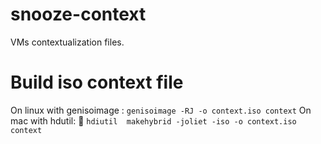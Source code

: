 snooze-context
==============

VMs contextualization files.

Build iso context file
=======================

On linux with genisoimage : ``` genisoimage -RJ -o context.iso context ```
On mac with hdutil:  ``` hdiutil  makehybrid -joliet -iso -o context.iso context ```

